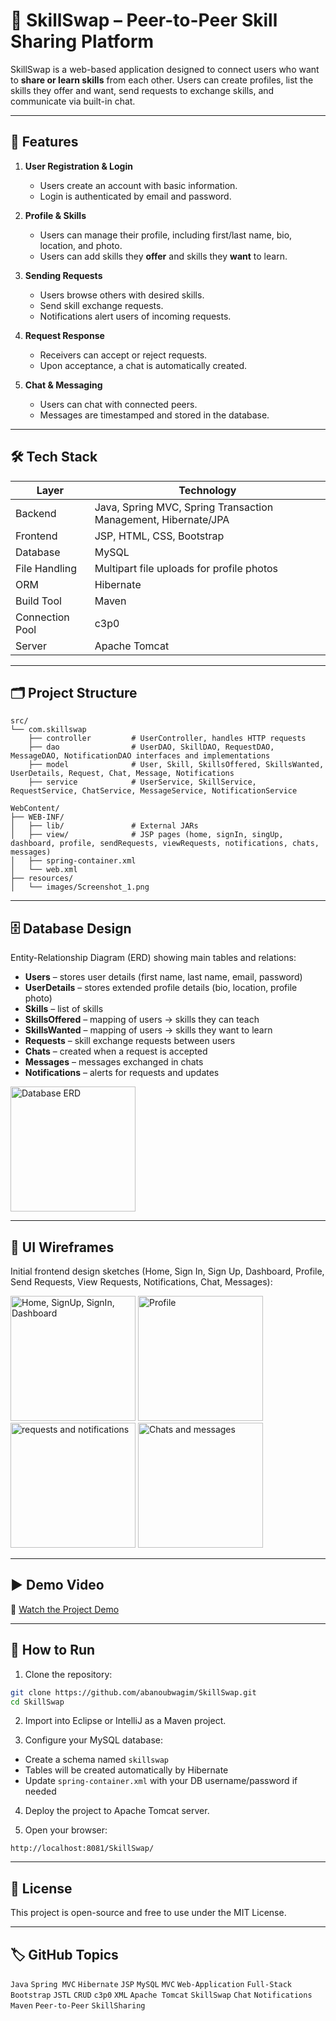# 🔄 SkillSwap – Peer-to-Peer Skill Sharing Platform

SkillSwap is a web-based application designed to connect users who want to **share or learn skills** from each other. Users can create profiles, list the skills they offer and want, send requests to exchange skills, and communicate via built-in chat.

---

## 🚀 Features

1. **User Registration & Login**

   * Users create an account with basic information.
   * Login is authenticated by email and password.

2. **Profile & Skills**

   * Users can manage their profile, including first/last name, bio, location, and photo.
   * Users can add skills they **offer** and skills they **want** to learn.

3. **Sending Requests**

   * Users browse others with desired skills.
   * Send skill exchange requests.
   * Notifications alert users of incoming requests.

4. **Request Response**

   * Receivers can accept or reject requests.
   * Upon acceptance, a chat is automatically created.

5. **Chat & Messaging**

   * Users can chat with connected peers.
   * Messages are timestamped and stored in the database.

---

## 🛠️ Tech Stack

| Layer           | Technology                  |
| --------------- | --------------------------- |
| Backend         | Java, Spring MVC, Spring Transaction Management, Hibernate/JPA |
| Frontend        | JSP, HTML, CSS, Bootstrap      |
| Database        | MySQL   |
| File Handling   | Multipart file uploads for profile photos  |
| ORM             | Hibernate                   |
| Build Tool      | Maven                       |
| Connection Pool | c3p0                        |
| Server          | Apache Tomcat               |

---

## 🗂️ Project Structure

```
src/
└── com.skillswap
    ├── controller         # UserController, handles HTTP requests
    ├── dao                # UserDAO, SkillDAO, RequestDAO, MessageDAO, NotificationDAO interfaces and implementations
    ├── model              # User, Skill, SkillsOffered, SkillsWanted, UserDetails, Request, Chat, Message, Notifications
    ├── service            # UserService, SkillService, RequestService, ChatService, MessageService, NotificationService
                            
WebContent/
├── WEB-INF/
│   ├── lib/               # External JARs
│   ├── view/              # JSP pages (home, signIn, singUp, dashboard, profile, sendRequests, viewRequests, notifications, chats, messages)
│   ├── spring-container.xml
│   └── web.xml
├── resources/
│   └── images/Screenshot_1.png
```

---

## 🗄️ Database Design

Entity-Relationship Diagram (ERD) showing main tables and relations:

- **Users** – stores user details (first name, last name, email, password)
- **UserDetails** – stores extended profile details (bio, location, profile photo)
- **Skills** – list of skills
- **SkillsOffered** – mapping of users → skills they can teach
- **SkillsWanted** – mapping of users → skills they want to learn
- **Requests** – skill exchange requests between users
- **Chats** – created when a request is accepted
- **Messages** – messages exchanged in chats
- **Notifications** – alerts for requests and updates

<img width="200" height="200" alt="Database ERD" src="https://github.com/user-attachments/assets/bb3bdd86-e9a5-47e5-91d3-ab1ca977c802" />


---

## 🎨 UI Wireframes

Initial frontend design sketches (Home, Sign In, Sign Up, Dashboard, Profile, Send Requests, View Requests, Notifications, Chat, Messages):

<img width="200" height="200" alt="Home, SignUp, SignIn, Dashboard" src="https://github.com/user-attachments/assets/384ed19a-b88e-4226-8e88-cdbaefe79078" />

<img width="200" height="200" alt="Profile" src="https://github.com/user-attachments/assets/1d8f9031-94d6-4ca4-9187-b78db8ae7186" />

<img width="200" height="200" alt="requests and notifications" src="https://github.com/user-attachments/assets/caff2f60-33a6-4d35-924c-5dd80789ed7b" />

<img width="200" height="200" alt="Chats and messages" src="https://github.com/user-attachments/assets/c2c0f712-6a4c-44b0-803f-25f5b1478764" />



---

## ▶️ Demo Video

🎥 [Watch the Project Demo](https://github.com/abanoubwagim/SkillSwap/assets/demo.mp4) 

---

## 🧪 How to Run

1. Clone the repository:

```bash
git clone https://github.com/abanoubwagim/SkillSwap.git
cd SkillSwap
```

2. Import into Eclipse or IntelliJ as a Maven project.

3. Configure your MySQL database:

* Create a schema named `skillswap`
* Tables will be created automatically by Hibernate
* Update `spring-container.xml` with your DB username/password if needed

4. Deploy the project to Apache Tomcat server.

5. Open your browser:

```
http://localhost:8081/SkillSwap/
```

---

## 📄 License

This project is open-source and free to use under the MIT License.

---

## 🏷️ GitHub Topics

`Java` `Spring MVC` `Hibernate` `JSP` `MySQL` `MVC` `Web-Application` `Full-Stack` `Bootstrap` `JSTL` `CRUD` `c3p0` `XML` `Apache Tomcat` `SkillSwap` `Chat` `Notifications` `Maven` `Peer-to-Peer` `SkillSharing`

